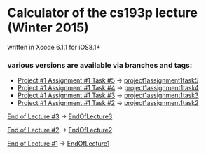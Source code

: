 # Calculator of the cs193p lecture (Winter 2015)

written in Xcode 6.1.1 for iOS8.1+


### various versions are available via branches and tags:

+ [Project #1 Assignment #1 Task #5](http://cs193p.m2m.at/cs193p-project-1-assignment-1-task-5-winter-2015/) -> [project1assignment1task5](https://github.com/m2mtech/calculator-2015/tree/project1assignment1task5)
+ [Project #1 Assignment #1 Task #4](http://cs193p.m2m.at/cs193p-project-1-assignment-1-task-4-winter-2015/) -> [project1assignment1task4](https://github.com/m2mtech/calculator-2015/tree/project1assignment1task4)
+ [Project #1 Assignment #1 Task #3](http://cs193p.m2m.at/cs193p-project-1-assignment-1-task-3-winter-2015/) -> [project1assignment1task3](https://github.com/m2mtech/calculator-2015/tree/project1assignment1task3)
+ [Project #1 Assignment #1 Task #2](http://cs193p.m2m.at/cs193p-project-1-assignment-1-task-2-winter-2015/) -> [project1assignment1task2](https://github.com/m2mtech/calculator-2015/tree/project1assignment1task2)

[End of Lecture #3](http://cs193p.m2m.at/cs193p-lecture-3-applying-mvc-winter-2015/) -> [EndOfLecture3](https://github.com/m2mtech/calculator-2015/tree/EndOfLecture3)

[End of Lecture #2](http://cs193p.m2m.at/cs193p-lecture-2-more-xcode-and-swift-mvc-winter-2015/) -> [EndOfLecture2](https://github.com/m2mtech/calculator-2015/tree/EndOfLecture2)

[End of Lecture #1](http://cs193p.m2m.at/cs193p-lecture-1-logistics-ios8-overview-winter-2015/) -> [EndOfLecture1](https://github.com/m2mtech/calculator-2015/tree/EndOfLecture1)